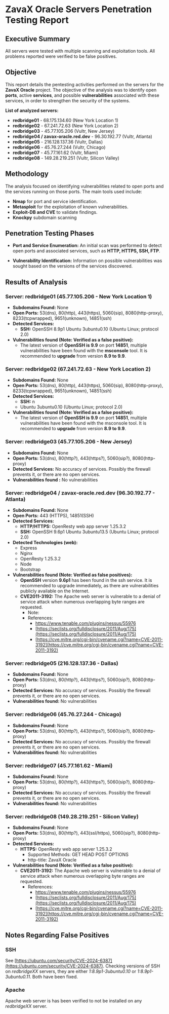 # 

# ZavaX Oracle Servers Penetration Testing Report

## Executive Summary
All servers were tested with multiple scanning and exploitation tools. All problems reported were verified to be false positives.


## **Objective**

This report details the pentesting activities performed on the servers  for the **ZavaX Oracle** project. The objective of the analysis was to identify open **ports**, active **services**, and possible **vulnerabilities** associated with these services, in order to strengthen the security of the systems.

**List of analyzed servers:**

* **redbridge01** - 68.175.134.60 (New York Location 1)  
* **redbridge02** - 67.241.72.63 (New York Location 2)  
* **redbridge03** - 45.77.105.206 (Vultr, New Jersey)  
* **redbridge04 / zavax-oracle.red.dev** - 96.30.192.77 (Vultr, Atlanta)  
* **redbridge05** - 216.128.137.36 (Vultr, Dallas)  
* **redbridge06** - 45.76.27.244 (Vultr, Chicago)  
* **redbridge07** - 45.77.161.62 (Vultr, Miami)  
* **redbridge08** - 149.28.219.251 (Vultr, Silicon Valley)


## **Methodology**

The analysis focused on identifying vulnerabilities related to open ports and the services running on those ports. The main tools used include:

* **Nmap** for port and service identification.  
* **Metasploit** for the exploitation of known vulnerabilities.  
* **Exploit-DB and CVE** to validate findings.  
* **Knockpy** subdomain scanning

## **Penetration Testing Phases**

* **Port and Service Enumeration:** An initial scan was performed to detect open ports and associated services, such as **HTTP, HTTPS, SSH, FTP**.

* **Vulnerability Identification:** Information on possible vulnerabilities was sought based on the versions of the services discovered.

## **Results of Analysis**

### Server: redbridge01 (45.77.105.206 - New York Location 1)

* **Subdomains Found:** None                                 
* **Open Ports:** 53(dns), 80(http), 443(https), 5060(sip), 8080(http-proxy), 8233(tcpwrapped), 9651(unknown), 14851(ssh)  
* **Detected Services:**   
  * **SSH:** OpenSSH 8.9p1 Ubuntu 3ubuntu0.10 (Ubuntu Linux; protocol 2.0)  
* **Vulnerabilities found (Note: Verified as a false positive):**   
  * The latest version of **OpenSSH is 9.9** on port **14851**, multiple vulnerabilities have been found with the **msconsole** tool. It is recommended to **upgrade** from version **8.9 to 9.9**.

### Server: redbridge02 (67.241.72.63 - New York Location 2)

* **Subdomains Found:** None                                 
* **Open Ports:** 53(dns), 80(http), 443(https), 5060(sip), 8080(http-proxy), 8233(tcpwrapped), 9651(unknown), 14851(ssh)  
* **Detected Services:**   
  * **SSH:** n  
  *  Ubuntu 3ubuntu0.10 (Ubuntu Linux; protocol 2.0)  
* **Vulnerabilities found (Note: Verified as a false positive):**   
  * The latest version of **OpenSSH is 9.9** on port **14851**, multiple vulnerabilities have been found with the msconsole tool. It is recommended to **upgrade** from version **8.9 to 9.9**.

### Server: redbridge03 (45.77.105.206 - New Jersey)

* **Subdomains Found:** None                                 
* **Open Ports:** 53(dns), 80(http?), 443(https?), 5060(sip?), 8080(http-proxy)  
* **Detected Services:** No accuracy of services. Possibly the firewall prevents it, or there are no open services.  
* **Vulnerabilities found :** No vulnerabilities


### Server: redbridge04 / zavax-oracle.red.dev (96.30.192.77 - Atlanta)

* **Subdomains Found:** None                                 
* **Open Ports:** 443 (HTTPS), 14851(SSH)  
* **Detected Services:**  
  * **HTTP/HTTPS:**  OpenResty web app server 1.25.3.2  
  * **SSH:** OpenSSH 9.6p1 Ubuntu 3ubuntu13.5 (Ubuntu Linux; protocol 2.0)  
* **Detected Technologies (web):**  
  * Express  
  * Nginx  
  * OpenResty 1.25.3.2  
  * Node  
  * Bootstrap  
* **Vulnerabilities found (Note: Verified as false positives):**   
  * **OpenSSH** version **9.6p1** has been found in the ssh service. It is recommended to upgrade immediately, as there are vulnerabilities publicly available on the Internet.  
  * **CVE2011-3192:** The Apache web server is vulnerable to a denial of service attack when numerous overlapping byte ranges are requested.  
    * Note:   
    * References:  
      * https://www.tenable.com/plugins/nessus/55976  
      * [https://seclists.org/fulldisclosure/2011/Aug/175](https://seclists.org/fulldisclosure/2011/Aug/175)  
      * [https://cve.mitre.org/cgi-bin/cvename.cgi?name=CVE-2011-3192](https://cve.mitre.org/cgi-bin/cvename.cgi?name=CVE-2011-3192)

### Server: redbridge05 (216.128.137.36 - Dallas)

* **Subdomains Found:** None                                 
* **Open Ports:** 53(dns), 80(http?), 443(https?), 5060(sip?), 8080(http-proxy)  
* **Detected Services:** No accuracy of services. Possibly the firewall prevents it, or there are no open services.  
* **Vulnerabilities found:** No vulnerabilities

### Server: redbridge06 (45.76.27.244 - Chicago)

* **Subdomains Found:** None                                 
* **Open Ports:** 53(dns), 80(http?), 443(https?), 5060(sip?), 8080(http-proxy)  
* **Detected Services:** No accuracy of services. Possibly the firewall prevents it, or there are no open services.  
* **Vulnerabilities found:** No vulnerabilities

### Server: redbridge07 (45.77.161.62 - Miami)

* **Subdomains Found:** None                                 
* **Open Ports:** 53(dns), 80(http?), 443(https?), 5060(sip?), 8080(http-proxy)  
* **Detected Services:** No accuracy of services. Possibly the firewall prevents it, or there are no open services.  
* **Vulnerabilities found:** No vulnerabilities

### Server: redbridge08 (149.28.219.251 - Silicon Valley)

* **Subdomains Found:** None                                 
* **Open Ports:** 53(dns), 80(http?), 443(ssl/https), 5060(sip?), 8080(http-proxy)  
* **Detected Services:**  
  * **HTTPS:**  OpenResty web app server 1.25.3.2  
    * Supported Methods: GET HEAD POST OPTIONS  
    * http-title: ZavaX Oracle  
* **Vulnerabilities found (Note: Verified as a false positive):**   
  * **CVE2011-3192:** The Apache web server is vulnerable to a denial of service attack when numerous overlapping byte ranges are requested.  
    * References:  
      * https://www.tenable.com/plugins/nessus/55976  
      * [https://seclists.org/fulldisclosure/2011/Aug/175](https://seclists.org/fulldisclosure/2011/Aug/175)  
      * [https://cve.mitre.org/cgi-bin/cvename.cgi?name=CVE-2011-3192](https://cve.mitre.org/cgi-bin/cvename.cgi?name=CVE-2011-3192)

## Notes Regarding False Positives
### SSH
See [https://ubuntu.com/security/CVE-2024-6387](https://ubuntu.com/security/CVE-2024-6387). Checking versions of SSH on *redbridgeXX* servers, they are either *1:8.9p1-3ubuntu0.10* or *1:8.9p1-3ubuntu0.11*. Both have been fixed.

### Apache
Apache web server is has been verified to not be installed on any *redbridgeXX* server.